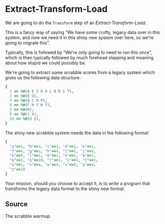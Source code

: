 # Extract-Transform-Load

We are going to do the `Transform` step of an _Extract-Transform-Load_.

This is a fancy way of saying "We have some crufty, legacy data over in this
system, and now we need it in this shiny new system over here, so we're going
to migrate this".

Typically, this is followed by "We're only going to need to run this once",
which is then typically followed by much forehead slapping and moaning about
how stupid we could possibly be.

We're going to extract some scrabble scores from a legacy system which gives
us the following data structure:

```ruby
{
  1 => %W(A E I O U L N R S T),
  2 => %W(D G),
  3 => %W(B C M P),
  4 => %W(F H V W Y),
  5 => %W(K),
  8 => %W(J X),
  10 => %W(Q Z),
}
```

The shiny new scrabble system needs the data in the following format:

```ruby
{
  "a"=>1, "b"=>3, "c"=>3, "d"=>2, "e"=>1,
  "f"=>4, "g"=>2, "h"=>4, "i"=>1, "j"=>8,
  "k"=>5, "l"=>1, "m"=>3, "n"=>1, "o"=>1,
  "p"=>3, "q"=>10, "r"=>1, "s"=>1, "t"=>1,
  "u"=>1, "v"=>4, "w"=>4, "x"=>8, "y"=>4,
  "z"=>10
}
```

Your mission, should you choose to accept it, is to write a program that
transforms the legacy data format to the shiny new format.

## Source
The scrabble warmup.

